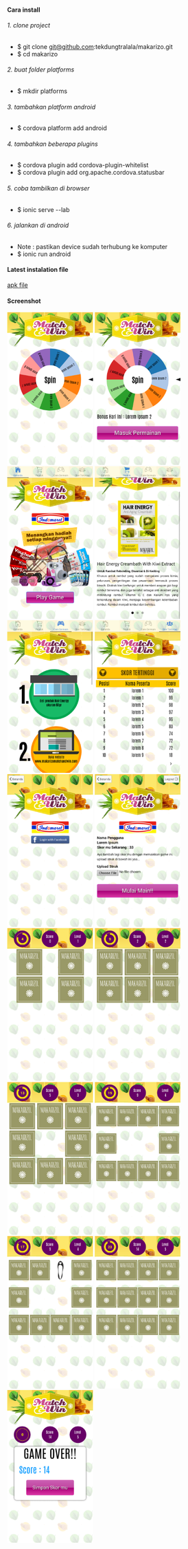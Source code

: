#### Cara install 

###### 1. clone project
  * $ git clone git@github.com:tekdungtralala/makarizo.git
  * $ cd makarizo

###### 2. buat folder platforms
  * $ mkdir platforms

###### 3. tambahkan platform android
  * $ cordova platform add android

###### 4. tambahkan beberapa plugins
  * $ cordova plugin add cordova-plugin-whitelist
  * $ cordova plugin add org.apache.cordova.statusbar 

###### 5. coba tambilkan di browser
  * $ ionic serve --lab

###### 6. jalankan di android
  * Note : pastikan device sudah terhubung ke komputer 
  * $ ionic run android

#### Latest instalation file
[apk file](https://github.com/tekdungtralala/makarizo/raw/master/latest%20instalation%20file/Match%20and%20Win.apk)

#### Screenshot
<img src="https://raw.githubusercontent.com/tekdungtralala/makarizo/master/screenshot/Screenshot_2015-07-16-09-40-38.png" alt="alt text" width="200" height="355">
<img src="https://raw.githubusercontent.com/tekdungtralala/makarizo/master/screenshot/Screenshot_2015-07-16-09-40-53.png" alt="alt text" width="200" height="355">
<img src="https://raw.githubusercontent.com/tekdungtralala/makarizo/master/screenshot/Screenshot_2015-07-16-09-41-01.png" alt="alt text" width="200" height="355">
<img src="https://raw.githubusercontent.com/tekdungtralala/makarizo/master/screenshot/Screenshot_2015-07-16-09-41-19.png" alt="alt text" width="200" height="355">
<img src="https://raw.githubusercontent.com/tekdungtralala/makarizo/master/screenshot/Screenshot_2015-07-16-09-41-30.png" alt="alt text" width="200" height="355">
<img src="https://raw.githubusercontent.com/tekdungtralala/makarizo/master/screenshot/Screenshot_2015-07-16-09-41-44.png" alt="alt text" width="200" height="355">
<img src="https://raw.githubusercontent.com/tekdungtralala/makarizo/master/screenshot/Screenshot_2015-07-16-09-41-53.png" alt="alt text" width="200" height="355">
<img src="https://raw.githubusercontent.com/tekdungtralala/makarizo/master/screenshot/Screenshot_2015-07-16-09-42-07.png" alt="alt text" width="200" height="355">
<img src="https://raw.githubusercontent.com/tekdungtralala/makarizo/master/screenshot/Screenshot_2015-07-16-09-42-21.png" alt="alt text" width="200" height="355">
<img src="https://raw.githubusercontent.com/tekdungtralala/makarizo/master/screenshot/Screenshot_2015-07-16-09-42-37.png" alt="alt text" width="200" height="355">
<img src="https://raw.githubusercontent.com/tekdungtralala/makarizo/master/screenshot/Screenshot_2015-07-16-09-42-48.png" alt="alt text" width="200" height="355">
<img src="https://raw.githubusercontent.com/tekdungtralala/makarizo/master/screenshot/Screenshot_2015-07-16-09-43-00.png" alt="alt text" width="200" height="355">
<img src="https://raw.githubusercontent.com/tekdungtralala/makarizo/master/screenshot/Screenshot_2015-07-16-09-44-24.png" alt="alt text" width="200" height="355">
<img src="https://raw.githubusercontent.com/tekdungtralala/makarizo/master/screenshot/Screenshot_2015-07-16-10-09-04.png" alt="alt text" width="200" height="355">
<img src="https://raw.githubusercontent.com/tekdungtralala/makarizo/master/screenshot/Screenshot_2015-07-16-10-09-28.png" alt="alt text" width="200" height="355">
